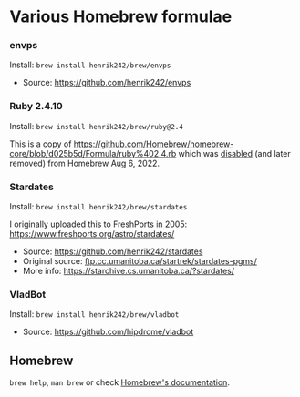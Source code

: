 # Various Homebrew formulae

### envps

Install: `brew install henrik242/brew/envps`

* Source: https://github.com/henrik242/envps

### Ruby 2.4.10

Install: `brew install henrik242/brew/ruby@2.4`

This is a copy of https://github.com/Homebrew/homebrew-core/blob/d025b5d/Formula/ruby%402.4.rb which was
[disabled](https://github.com/Homebrew/homebrew-core/commit/a503fdcb7d7dafd0f41bf8d9f4f0302cacba22ba) (and  later removed) from Homebrew Aug 6, 2022.

### Stardates

Install: `brew install henrik242/brew/stardates`

I originally uploaded this to FreshPorts in 2005: https://www.freshports.org/astro/stardates/

* Source: https://github.com/henrik242/stardates
* Original source: [ftp.cc.umanitoba.ca/startrek/stardates-pgms/](ftp://ftp.cc.umanitoba.ca/startrek/stardates-pgms/)
*  More info: https://starchive.cs.umanitoba.ca/?stardates/


### VladBot

Install: `brew install henrik242/brew/vladbot`

* Source: https://github.com/hipdrome/vladbot

## Homebrew

`brew help`, `man brew` or check [Homebrew's documentation](https://docs.brew.sh).
